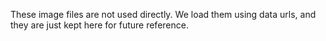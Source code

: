 These image files are not used directly. We load them using data urls, and they are just kept here for future reference.
